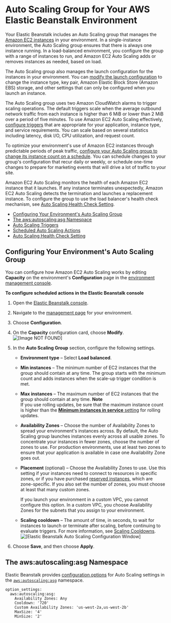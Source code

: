 # Auto Scaling Group for Your AWS Elastic Beanstalk Environment<a name="using-features.managing.as"></a>

Your Elastic Beanstalk includes an Auto Scaling group that manages the [Amazon EC2 instances](using-features.managing.ec2.md) in your environment\. In a single\-instance environment, the Auto Scaling group ensures that there is always one instance running\. In a load\-balanced environment, you configure the group with a range of instances to run, and Amazon EC2 Auto Scaling adds or removes instances as needed, based on load\.

The Auto Scaling group also manages the launch configuration for the instances in your environment\. You can [modify the launch configuration](using-features.managing.ec2.md) to change the instance type, key pair, Amazon Elastic Block Store \(Amazon EBS\) storage, and other settings that can only be configured when you launch an instance\.

The Auto Scaling group uses two Amazon CloudWatch alarms to trigger scaling operations\. The default triggers scale when the average outbound network traffic from each instance is higher than 6 MiB or lower than 2 MiB over a period of five minutes\. To use Amazon EC2 Auto Scaling effectively, [configure triggers](environments-cfg-autoscaling-triggers.md) that are appropriate for your application, instance type, and service requirements\. You can scale based on several statistics including latency, disk I/O, CPU utilization, and request count\.

To optimize your environment's use of Amazon EC2 instances through predictable periods of peak traffic, [configure your Auto Scaling group to change its instance count on a schedule](environments-cfg-autoscaling-scheduledactions.md)\. You can schedule changes to your group's configuration that recur daily or weekly, or schedule one\-time changes to prepare for marketing events that will drive a lot of traffic to your site\.

Amazon EC2 Auto Scaling monitors the health of each Amazon EC2 instance that it launches\. If any instance terminates unexpectedly, Amazon EC2 Auto Scaling detects the termination and launches a replacement instance\. To configure the group to use the load balancer's health check mechanism, see [Auto Scaling Health Check Setting](environmentconfig-autoscaling-healthchecktype.md)\.


+ [Configuring Your Environment's Auto Scaling Group](#environments-cfg-autoscaling-console)
+ [The aws:autoscaling:asg Namespace](#environments-cfg-autoscaling-namespace)
+ [Auto Scaling Triggers](environments-cfg-autoscaling-triggers.md)
+ [Scheduled Auto Scaling Actions](environments-cfg-autoscaling-scheduledactions.md)
+ [Auto Scaling Health Check Setting](environmentconfig-autoscaling-healthchecktype.md)

## Configuring Your Environment's Auto Scaling Group<a name="environments-cfg-autoscaling-console"></a>

You can configure how Amazon EC2 Auto Scaling works by editing **Capacity** on the environment's **Configuration** page in the [environment management console](environments-console.md)\.

**To configure scheduled actions in the Elastic Beanstalk console**

1. Open the [Elastic Beanstalk console](https://console.aws.amazon.com/elasticbeanstalk)\.

1. Navigate to the [management page](environments-console.md) for your environment\.

1. Choose **Configuration**\.

1. On the **Capacity** configuration card, choose **Modify**\.  
![\[Image NOT FOUND\]](http://docs.aws.amazon.com/elasticbeanstalk/latest/dg/images/aeb-env-config-capacity.png)

1. In the **Auto Scaling Group** section, configure the following settings\.

   + **Environment type** – Select **Load balanced**\.

   + **Min instances** – The minimum number of EC2 instances that the group should contain at any time\. The group starts with the minimum count and adds instances when the scale\-up trigger condition is met\.

   + **Max instances** – The maximum number of EC2 instances that the group should contain at any time\.
**Note**  
If you use rolling updates, be sure that the maximum instance count is higher than the [**Minimum instances in service** setting](using-features.rollingupdates.md#rollingupdates-configure) for rolling updates\.

   + **Availability Zones** – Choose the number of Availability Zones to spread your environment's instances across\. By default, the Auto Scaling group launches instances evenly across all usable zones\. To concentrate your instances in fewer zones, choose the number of zones to use\. For production environments, use at least two zones to ensure that your application is available in case one Availability Zone goes out\.

   + **Placement** \(optional\) – Choose the Availability Zones to use\. Use this setting if your instances need to connect to resources in specific zones, or if you have purchased [reserved instances](http://docs.aws.amazon.com/AWSEC2/latest/UserGuide/concepts-on-demand-reserved-instances.html), which are zone\-specific\. If you also set the number of zones, you must choose at least that many custom zones\.

     If you launch your environment in a custom VPC, you cannot configure this option\. In a custom VPC, you choose Availability Zones for the subnets that you assign to your environment\.

   + **Scaling cooldown** – The amount of time, in seconds, to wait for instances to launch or terminate after scaling, before continuing to evaluate triggers\. For more information, see [Scaling Cooldowns](http://docs.aws.amazon.com/autoscaling/ec2/userguide/Cooldown.html)\.  
![\[Elastic Beanstalk Auto Scaling Configuration Window\]](http://docs.aws.amazon.com/elasticbeanstalk/latest/dg/images/environment-cfg-autoscaling.png)

1. Choose **Save**, and then choose **Apply**\.

## The aws:autoscaling:asg Namespace<a name="environments-cfg-autoscaling-namespace"></a>

Elastic Beanstalk provides [configuration options](command-options.md) for Auto Scaling settings in the [`aws:autoscaling:asg`](command-options-general.md#command-options-general-autoscalingasg) namespace\.

```
option_settings:
  aws:autoscaling:asg:
    Availability Zones: Any
    Cooldown: '720'
    Custom Availability Zones: 'us-west-2a,us-west-2b'
    MaxSize: '4'
    MinSize: '2'
```